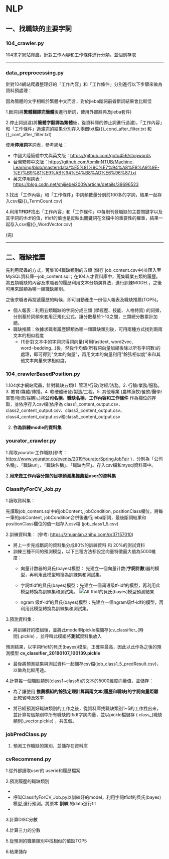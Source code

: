 # NLP


## 一、找職缺的主要字詞

### 104_crawler.py 

104求才網站爬蟲，針對工作內容和工作條件進行分類，並個別存取

----------------------------------------------------------------------------

### data_preprocessing.py

針對104網站爬蟲整理好的「工作內容」和「工作條件」分別進行以下步驟來做為資料預處理：

因為簡體的文字相較於繁體中文而言，對於jieba斷詞前者斷詞結果會比較佳

1.斷詞(將**繁體翻譯完簡體**後進行斷詞，使用外部辭典及jieba套件)

2.停止詞過濾(將**簡體字翻譯為繁體**後，從資料庫的停止詞進行過濾)，「工作內容」和「工作條件」過濾完的結果分別存入兩個txt檔({}_cond_after_filter.txt 和{}_cont_after_filter.txt)

使用**停用詞**字詞表，參考網址：
+ 中國大陸簡體中文與英文版：https://github.com/goto456/stopwords
+ 台灣繁體中文版：https://github.com/tomlinNTUB/Machine-Learning/blob/master/data/%E5%81%9C%E7%94%A8%E8%A9%9E-%E7%B9%81%E9%AB%94%E4%B8%AD%E6%96%87.txt
+ 英文停用詞表：https://blog.csdn.net/shijiebei2009/article/details/39696523

3.找出「工作內容」和「工作條件」中詞頻數量分別前100多的字詞，結果一起存入csv檔({}_TermCount.csv)

4.利用**TFIDF**找出「工作內容」和「工作條件」中每則刊登職缺的主要關鍵字以及其字詞的tfidf的值，tfidf的值也是反映出關鍵詞在文檔中的重要性的權重，結果一起存入csv檔({}_WordVector.csv)

(完)

--------------------------------------------------------------------------------------------------------------------------


## 二、職缺推薦

先利用爬蟲的方式，蒐集104職缺類別的五類 (儲存 job_content.csv中)並匯入至MySQL資料庫--job_content.sql；在104人才資料庫中，蒐集職業五類的履歷。將五類職缺的內容及求職者的履歷利用文本分類演算法，進行訓練MODEL，之後可用來歸類為哪一類職缺類別。

之後求職者再投遞履歷的時候，即可自動產生一份個人報表及職缺推薦(TOP5)。

+ 個人報表：利用五類職缺的字詞分成三類 (學經歷、技能、人格特質) 的詞頻，分別基於詞頻來套用正規化公式，讓分數基於1-10之間，三類總分數累計加總。
+ 職缺推薦：依據求職者履歷歸類為哪一類職缺類別後，可用兩種方式找到兩兩文本的相似程度
  + (1)針對文本中的字詞求得詞向量(可用fasttext, word2vec, word=bedding...)後，然後作均值(所有詞向量加總後除以所有字詞數)的處理，即可得到"文本的向量"，再用文本的向量利用"餘弦相似度"來和其他文本向量來求相似度。


### 104_crawlerBasedPosition.py

1.104求才網站爬蟲，針對職缺五類(1.	管理/行政/財經/法務。2.	行銷/業務/服務。3.	教育/媒體/傳播。4.	軟硬體研發/製造/工程。5.	其他專業 (農林漁牧/餐飲/醫學/軍警/物流/採購)。)將**公司名稱、職缺名稱、工作內容和工作條件** 作為欄位的存取，並依序存入csv檔(依序為 class1_content_output.csv、class2_content_output.csv、class3_content_output.csv、class4_content_output.csv和class5_content_output.csv

2. **作為訓練modle的資料集** 


### yourator_crawler.py

1.爬取yourator工作職缺(參考： https://www.yourator.co/events/2019YouratorSpringJobFair )，分別為「公司名稱」、「職缺url」、「職缺名稱」、「職缺內容」。存入csv檔和mysql資料庫中。

2.**用來做工作內容分類的目標預測集推薦給user的資料集**


### ClassifyForCV_Job.py 

1.讀取資料集：

先讀取job_content.sql中的jobContent, jobCondition, positionClass欄位，將每一筆的jobContent, jobCondition合併後進行jieba斷詞，最後斷詞結果和positionClass欄位的值一起存入csv檔 (job_class1_5.csv)
 
2.訓練資料集： (參考: https://zhuanlan.zhihu.com/p/37157010)

+ 將上一步完成斷詞的資料集分成80%的訓練資料 和 20%的測試資料
+ 訓練三種不同的預測模型，以下三種方法都設定向量特徵最大值為5000維度：
  + 向量计数器的貝氏(bayes)模型： 先建立一個向量计数(**字詞計數**)器的模型，再利用此模型轉換為訓練集和測試集。
  + 字詞tfidf的貝氏(bayes)模型：先建立一個词语级tf-idf的模型，再利用此模型轉換為訓練集和測試集。
  ![Alt tfidf的貝氏(bayes)模型預測結果](http://35.160.71.183/eduai_jobot/module/NLP/result_pic/tfidf_nb_pred.png)
  
  + ngram 级tf-idf的貝氏(bayes)模型：先建立一個ngram级tf-idf的模型，再利用此模型轉換為訓練集和測試集。

3.預測資料集：

+ 將訓練好的模組後，並將此model用pickle檔儲存(cv_classifier_{時間}.pickle) ，並呼叫此模組將**測試**資料集放入

預測結果，以字詞tfidf的貝氏(bayes)模型，正確率最高，因此以此作為之後的預測模型 **cv_classifier_20190107_100139.pickle**

+ 最後將預測結果與測試資料一起儲存csv檔(job_class1_5_predResult.csv)，以做為比較用途。

4.計算每一個職缺類別(class1~class5)的文本的5000維度向量值，並儲存：

+ 為了讓使用 **推薦模組的餘弦定理計算兩兩文本(履歷和職缺)的字詞向量距離** 比較省時及效率

+ 將已經預測好職缺類別的工作之後，從資料庫找職缺類別1~5的工作找出來，並計算每個類別中所有職缺的tfidf字詞向量，並以pickle檔儲存 ( class_{職缺類別}_vector.pickle) ，共五個。



### jobPredClass.py

1. 預測工作職缺的類別，並儲存在資料庫

### cvRecommend.py

1.從外部讀取user的 userid和履歷檔案

2.預測履歷的職缺類別

+ 
+ 呼叫ClassifyForCV_Job.py以訓練好的model，利用字詞tfidf的貝氏(bayes)模型,進行預測。將原本 **訓練** 的data進行fit
+ 

3.計算DISC分數

4.計算三力的分數

5.從預測的職業類別中找相似的值缺TOP5

6.結果儲存

